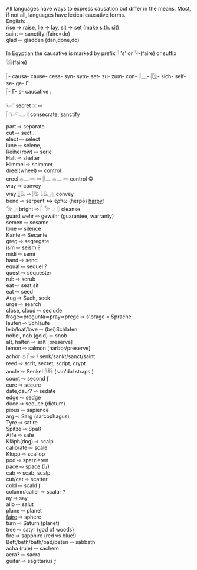 All languages have ways to express causation but differ in the means. Most, if not all, languages have lexical causative forms.  
English:  
 rise → raise, lie → lay, sit → set (make s.th. sit)  
 saint ⇨ sanctify (faire=do)  
 glad  ⇨ gladden (dan,done,do)  



In Egyptian the causative is marked by prefix 𓋴 's' or 𓅨(faire) or suffix 𓇋𓀁(faire)  

𓋴- causa- cause- cess- syn- sym- set- zu- zum- con- 𓋴𓈖- 𓋴[𓅱](𓅱)- sich- self- se- ge- Γ  
𓋴- Γ- s- causative :  

[𓂦](𓂦) secret  𓏴 ⇨  
𓋴 𓂦 𓂋 𓏜  consecrate, sanctify  

part ⇨ separate  
cut ⇨ sect…  
elect ⇨ select  
lune ⇨ selene,  
Reihe(row) ⇨ serie  
Halt ⇨ shelter  
Himmel ⇨ shimmer  
dreel(wheel) ⇨ control  
creel 𓐍𓈖𓏛 ⇨ 𓋴𓈖 𓐍𓈖𓏛 control ©  
way ⇨ convey  
way [𓍑](𓍑)𓄿  ⇨ 𓋴𓅱 𓍑𓄿𓂻 convey  
bend ⇨ serpent ⇔  ἕρπω (hérpō) [harpy](harpy)!  
𓅡 𓈎 bright ⇨ 𓋴 𓅡 𓈎 𓆭 cleanse  
guard,wehr ⇨ gewähr (guarantee, warranty)  
semen ⇨ sesame  
lone ⇨ silence  
Kante ⇨ Secante  
greg ⇨ segregate  
ism ⇨ seism ?  
midi ⇨ semi  
hand ⇨ send  
equal ⇨ sequel ?  
quest ⇨ sequester  
rub ⇨ scrub  
eat ⇨ seat,sit  
eat ⇨ seed  
Aug ⇨ Such, seek  
urge ⇨ search  
close, cloud ⇨ seclude  
frage⋍pregunta⋍pray⋍prege ⇨ s'prage = Sprache  
laufen ⇨ Schlaufe  
leib/loaf/love ⇨ (bei)Schlafen  
nobel, nob (gold) ⇨ snob  
alt, halten ⇨ salt [preserve]  
lemon ⇨ salmon [harbor/preserve]  
achor ⚓𓋹 ⇨ 𓋩 senk/sankt/sanct/saint  
reed ⇨ scrit, secret, script, crypt  
ancle ⇨ Senkel 𓋸𓎬𓋹 (san'dal straps )  
count ⇨ second  ƒ  
cure ⇨ secure  
date,daur? ⇨ sedate  
edge ⇨ sedge  
duce ⇨ seduce (dictum)  
pious ⇨ sapience  
arg ⇨ Sarg (sarcophagus)  
Tyre ⇨ satire  
Spitze ⇨ Spaß  
Affe ⇨ safe  
Kläph(dog) ⇨ scalp  
calibrate ⇨ scale  
Klopp ⇨ scallop  
pod ⇨ spatzieren  
pace ⇨ space  (1/)  
cab ⇨ scab, scalp  
cut/cat ⇨ scatter  
cold ⇨ scald ƒ  
column/caller ⇨ scalar ?  
ay ⇨ say  
allo ⇨ salut  
plane ⇨ planet  
[faire](faire) ⇨ sphere  
turn ⇨ Saturn (planet)  
tree ⇨ satyr (god of woods)  
fire ⇨ sapphire (red vs blue!)  
Bett/beth/bath/bad/beten ⇨ sabbath  
acha (rule) ⇨ sachem  
acra? ⇨ sacra  
guitar ⇨ sagittarius ƒ  
